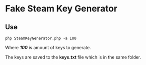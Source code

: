 # Fake Steam Key Generator

## Use
```
php SteamKeyGenerator.php -a 100
```
Where ***100*** is amount of keys to generate.

The keys are saved to the **keys.txt** file which is in the same folder.